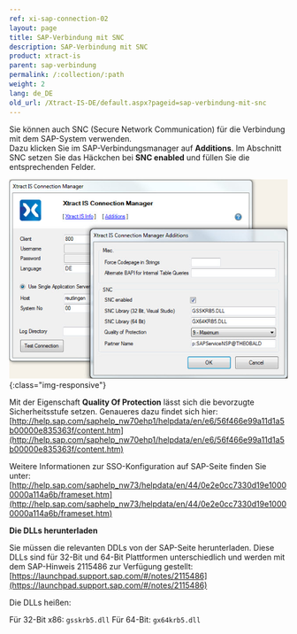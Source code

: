 ```yaml
---
ref: xi-sap-connection-02
layout: page
title: SAP-Verbindung mit SNC
description: SAP-Verbindung mit SNC
product: xtract-is
parent: sap-verbindung
permalink: /:collection/:path
weight: 2
lang: de_DE
old_url: /Xtract-IS-DE/default.aspx?pageid=sap-verbindung-mit-snc
---
```


Sie können auch SNC (Secure Network Communication) für die Verbindung mit dem SAP-System verwenden.<br>
Dazu klicken Sie im SAP-Verbindungsmanager auf **Additions**. Im Abschnitt SNC setzen Sie das Häckchen bei **SNC enabled** und füllen Sie die entsprechenden Felder.

![SNC](/img/content/SNC.jpg){:class="img-responsive"}

Mit der Eigenschaft **Quality Of Protection** lässt sich die bevorzugte Sicherheitsstufe setzen. Genaueres dazu findet sich hier: [http://help.sap.com/saphelp_nw70ehp1/helpdata/en/e6/56f466e99a11d1a5b00000e835363f/content.htm](http://help.sap.com/saphelp_nw70ehp1/helpdata/en/e6/56f466e99a11d1a5b00000e835363f/content.htm)

Weitere Informationen zur SSO-Konfiguration auf SAP-Seite finden Sie unter: <br>
[http://help.sap.com/saphelp_nw73/helpdata/en/44/0e2e0cc7330d19e10000000a114a6b/frameset.htm](http://help.sap.com/saphelp_nw73/helpdata/en/44/0e2e0cc7330d19e10000000a114a6b/frameset.htm)


**Die DLLs herunterladen**

Sie müssen die relevanten DDLs von der SAP-Seite herunterladen. Diese DLLs sind für 32-Bit und 64-Bit Plattformen unterschiedlich und werden mit dem SAP-Hinweis 2115486 zur Verfügung gestellt:<br> 
[https://launchpad.support.sap.com/#/notes/2115486](https://launchpad.support.sap.com/#/notes/2115486) 

Die DLLs heißen: 

Für 32-Bit x86: `gsskrb5.dll`
Für 64-Bit: `gx64krb5.dll`

 
